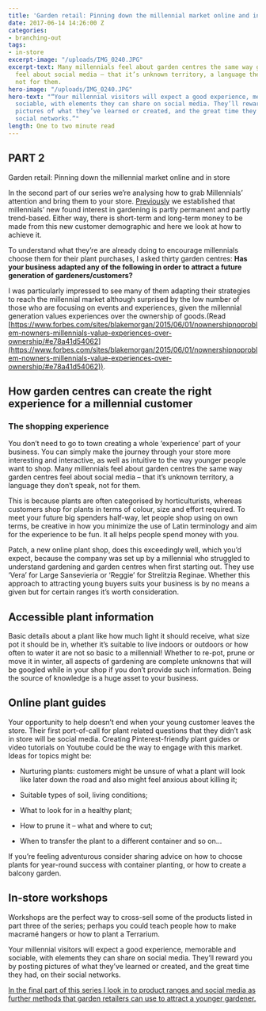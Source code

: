 ```yaml
---
title: 'Garden retail: Pinning down the millennial market online and in store'
date: 2017-06-14 14:26:00 Z
categories:
- branching-out
tags:
- in-store
excerpt-image: "/uploads/IMG_0240.JPG"
excerpt-text: Many millennials feel about garden centres the same way garden centres
  feel about social media – that it’s unknown territory, a language they don’t speak,
  not for them.
hero-image: "/uploads/IMG_0240.JPG"
hero-text: "“Your millennial visitors will expect a good experience, memorable and
  sociable, with elements they can share on social media. They’ll reward you by posting
  pictures of what they’ve learned or created, and the great time they had, on their
  social networks.”"
length: One to two minute read
---
```


## PART 2

Garden retail: Pinning down the millennial market online and in store

In the second part of our series we’re analysing how to grab Millennials’ attention and bring them to your store. [Previously](http://insideretail.com/articles/millennials-an-opportunity-for-independent-garden-retailers/) we established that millennials’ new found interest in gardening is partly permanent and partly trend-based. Either way, there is short-term and long-term money to be made from this new customer demographic and here we look at how to achieve it.

To understand what they’re are already doing to encourage millennials choose them for their plant purchases, I asked thirty garden centres: **Has your business adapted any of the following in order to attract a future generation of gardeners/customers?**

I was particularly impressed to see many of them adapting their strategies to reach the millennial market although surprised by the low number of those who are focusing on events and experiences, given the millennial generation values experiences over the ownership of goods.(Read [https://www.forbes.com/sites/blakemorgan/2015/06/01/nownershipnoproblem-nowners-millennials-value-experiences-over-ownership/#e78a41d54062](https://www.forbes.com/sites/blakemorgan/2015/06/01/nownershipnoproblem-nowners-millennials-value-experiences-over-ownership/#e78a41d54062)).

## How garden centres can create the right experience for a millennial customer

### The shopping experience

You don’t need to go to town creating a whole ‘experience’ part of your business. You can simply make the journey through your store more interesting and interactive, as well as intuitive to the way younger people want to shop. Many millennials feel about garden centres the same way garden centres feel about social media – that it’s unknown territory, a language they don’t speak, not for them.

This is because plants are often categorised by horticulturists, whereas customers shop for plants in terms of colour, size and effort required. To meet your future big spenders half-way, let people shop using on own terms, be creative in how you minimize the use of Latin terminology and aim for the experience to be fun. It all helps people spend money with you.

Patch, a new online plant shop, does this exceedingly well, which you’d expect, because the company was set up by a millennial who struggled to understand gardening and garden centres when first starting out. They use ‘Vera’ for Large Sansevieria or ‘Reggie’ for Strelitzia Reginae. Whether this approach to attracting young buyers suits your business is by no means a given but for certain ranges it’s worth consideration.

## Accessible plant information

Basic details about a plant like how much light it should receive, what size pot it should be in, whether it’s suitable to live indoors or outdoors or how often to water it are not so basic to a millennial! Whether to re-pot, prune or move it in winter, all aspects of gardening are complete unknowns that will be googled while in your shop if you don’t provide such information. Being the source of knowledge is a huge asset to your business.

## Online plant guides

Your opportunity to help doesn’t end when your young customer leaves the store. Their first port-of-call for plant related questions that they didn’t ask in store will be social media. Creating Pinterest-friendly plant guides or video tutorials on Youtube could be the way to engage with this market. Ideas for topics might be:

* Nurturing plants: customers might be unsure of what a plant will look like later down the road and also might feel anxious about killing it;

* Suitable types of soil, living conditions;

* What to look for in a healthy plant;

* How to prune it – what and where to cut;

* When to transfer the plant to a different container and so on…

If you’re feeling adventurous consider sharing advice on how to choose plants for year-round success with container planting, or how to create a balcony garden.

## In-store workshops

Workshops are the perfect way to cross-sell some of the products listed in part three of the series; perhaps you could teach people how to make macramé hangers or how to plant a Terrarium.

Your millennial visitors will expect a good experience, memorable and sociable, with elements they can share on social media. They’ll reward you by posting pictures of what they’ve learned or created, and the great time they had, on their social networks.

[In the final part of this series I look in to product ranges and social media as further methods that garden retailers can use to attract a younger gardener.](http://insideretail.com/articles/garden-retail-building-a-long-term-relationship-with-the-millennial-customer/)